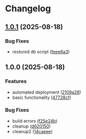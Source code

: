 # Changelog

## [1.0.1](https://github.com/HCL-CDP-TA/fake-google/compare/v1.0.0...v1.0.1) (2025-08-18)


### Bug Fixes

* restored db script ([feee6a3](https://github.com/HCL-CDP-TA/fake-google/commit/feee6a349e49e41e10f6afd03b32f7f172437ed6))

## 1.0.0 (2025-08-18)


### Features

* automated deployment ([2109a28](https://github.com/HCL-CDP-TA/fake-google/commit/2109a28cb869cebbe261891d0c5677e4aca50939))
* basic functionality ([47728cf](https://github.com/HCL-CDP-TA/fake-google/commit/47728cf880b2a249f0b635180f7a2399a3a8841d))


### Bug Fixes

* build errors ([f25e24b](https://github.com/HCL-CDP-TA/fake-google/commit/f25e24b684e5e4bdfb54d075330a5501f8d9a8be))
* cleanup ([d620150](https://github.com/HCL-CDP-TA/fake-google/commit/d6201506dd0dcbc18e2a4406bb0225ca8d86b646))
* cleanup2 ([14caeee](https://github.com/HCL-CDP-TA/fake-google/commit/14caeee1c9fda3b6f827694258fae34ce8c96e91))
